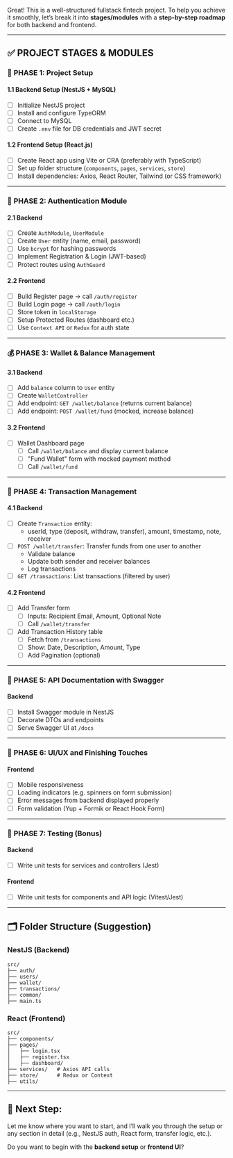 Great! This is a well-structured fullstack fintech project. To help you achieve it smoothly, let’s break it into **stages/modules** with a **step-by-step roadmap** for both backend and frontend.

---

## ✅ **PROJECT STAGES & MODULES**

### 🔧 **PHASE 1: Project Setup**

#### 1.1 Backend Setup (NestJS + MySQL)
- [ ] Initialize NestJS project
- [ ] Install and configure TypeORM
- [ ] Connect to MySQL
- [ ] Create `.env` file for DB credentials and JWT secret

#### 1.2 Frontend Setup (React.js)
- [ ] Create React app using Vite or CRA (preferably with TypeScript)
- [ ] Set up folder structure (`components`, `pages`, `services`, `store`)
- [ ] Install dependencies: Axios, React Router, Tailwind (or CSS framework)

---

### 🔐 **PHASE 2: Authentication Module**

#### 2.1 Backend
- [ ] Create `AuthModule`, `UserModule`
- [ ] Create `User` entity (name, email, password)
- [ ] Use `bcrypt` for hashing passwords
- [ ] Implement Registration & Login (JWT-based)
- [ ] Protect routes using `AuthGuard`

#### 2.2 Frontend
- [ ] Build Register page → call `/auth/register`
- [ ] Build Login page → call `/auth/login`
- [ ] Store token in `localStorage`
- [ ] Setup Protected Routes (dashboard etc.)
- [ ] Use `Context API` or `Redux` for auth state

---

### 💰 **PHASE 3: Wallet & Balance Management**

#### 3.1 Backend
- [ ] Add `balance` column to `User` entity
- [ ] Create `WalletController`
- [ ] Add endpoint: `GET /wallet/balance` (returns current balance)
- [ ] Add endpoint: `POST /wallet/fund` (mocked, increase balance)

#### 3.2 Frontend
- [ ] Wallet Dashboard page
  - [ ] Call `/wallet/balance` and display current balance
  - [ ] "Fund Wallet" form with mocked payment method
  - [ ] Call `/wallet/fund`

---

### 🔄 **PHASE 4: Transaction Management**

#### 4.1 Backend
- [ ] Create `Transaction` entity:
  - userId, type (deposit, withdraw, transfer), amount, timestamp, note, receiver
- [ ] `POST /wallet/transfer`: Transfer funds from one user to another
  - Validate balance
  - Update both sender and receiver balances
  - Log transactions
- [ ] `GET /transactions`: List transactions (filtered by user)

#### 4.2 Frontend
- [ ] Add Transfer form
  - [ ] Inputs: Recipient Email, Amount, Optional Note
  - [ ] Call `/wallet/transfer`
- [ ] Add Transaction History table
  - [ ] Fetch from `/transactions`
  - [ ] Show: Date, Description, Amount, Type
  - [ ] Add Pagination (optional)

---

### 📄 **PHASE 5: API Documentation with Swagger**

#### Backend
- [ ] Install Swagger module in NestJS
- [ ] Decorate DTOs and endpoints
- [ ] Serve Swagger UI at `/docs`

---

### 🎨 **PHASE 6: UI/UX and Finishing Touches**

#### Frontend
- [ ] Mobile responsiveness
- [ ] Loading indicators (e.g. spinners on form submission)
- [ ] Error messages from backend displayed properly
- [ ] Form validation (Yup + Formik or React Hook Form)

---

### 🧪 **PHASE 7: Testing (Bonus)**

#### Backend
- [ ] Write unit tests for services and controllers (Jest)

#### Frontend
- [ ] Write unit tests for components and API logic (Vitest/Jest)

---

## 🗂️ **Folder Structure (Suggestion)**

### NestJS (Backend)
```
src/
├── auth/
├── users/
├── wallet/
├── transactions/
├── common/
├── main.ts
```

### React (Frontend)
```
src/
├── components/
├── pages/
│   ├── login.tsx
│   ├── register.tsx
│   ├── dashboard/
├── services/   # Axios API calls
├── store/      # Redux or Context
├── utils/
```

---

## 📝 Next Step:

Let me know where you want to start, and I’ll walk you through the setup or any section in detail (e.g., NestJS auth, React form, transfer logic, etc.).

Do you want to begin with the **backend setup** or **frontend UI**?